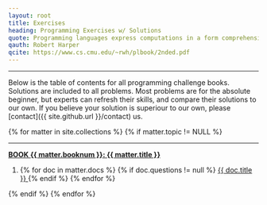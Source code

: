```yaml
---
layout: root
title: Exercises
heading: Programming Exercises w/ Solutions 
quote: Programming languages express computations in a form comprehensible to both people and machines.
qauth: Robert Harper
qcite: https://www.cs.cmu.edu/~rwh/plbook/2nded.pdf
---
```


-------------------------------------------------

Below is the table of contents for all programming challenge books. Solutions are included to all problems. Most problems are for the absolute beginner, but experts can refresh their skills, and compare their solutions to our own. If you believe your solution is superiour to our own, please [contact]({{ site.github.url }}/contact) us.

<nav class="tocnav">
  {% for matter in site.collections %}
    {% if matter.topic != NULL %}
      <hr>
      <strong>
          <a href="{{ site.github.url }}/{{ matter.label }}/index/">
          BOOK {{ matter.booknum }}: {{ matter.title }}
        </a>
      </strong>
      <ol>
        <li class="tocnav section">
          {% for doc in matter.docs %}
            {% if doc.questions != null %}
            <a href="{{ site.github.url }}/{{ matter.label }}/{{ doc.section }}/">
                  {{ doc.title }}
                </a>
            {% endif %}
          {% endfor %}
        </li>
      </ol>
    {% endif %}
  {% endfor %}
</nav>
